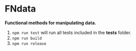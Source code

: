 # FNdata

**Functional methods for manipulating data.**

1. ```npm run test``` will run all tests included in the **tests** folder.
2. ```npm run build```
3. ```npm run release```